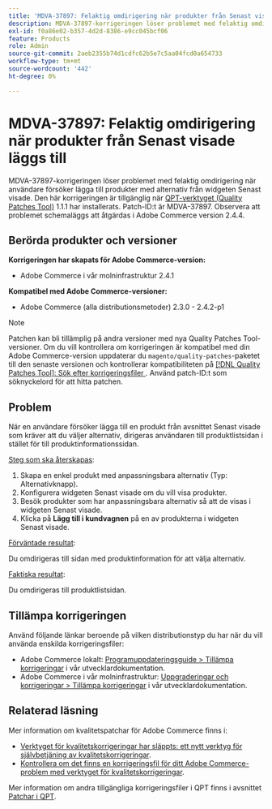 ```yaml
---
title: 'MDVA-37897: Felaktig omdirigering när produkter från Senast visade läggs till'
description: MDVA-37897-korrigeringen löser problemet med felaktig omdirigering när användare försöker lägga till produkter med alternativ från widgeten Senast visade. Den här korrigeringen är tillgänglig när [QPT-verktyget (Quality Patches Tool)](/help/announcements/adobe-commerce-announcements/magento-quality-patches-released-new-tool-to-self-serve-quality-patches.md) 1.1.1 är installerat. Patch-ID:t är MDVA-37897. Observera att problemet schemaläggs att åtgärdas i Adobe Commerce version 2.4.4.
exl-id: f0a86e02-b357-4d2d-8386-e9cc045bcf06
feature: Products
role: Admin
source-git-commit: 2aeb2355b74d1cdfc62b5e7c5aa04fcd0a654733
workflow-type: tm+mt
source-wordcount: '442'
ht-degree: 0%

---
```


# MDVA-37897: Felaktig omdirigering när produkter från Senast visade läggs till

MDVA-37897-korrigeringen löser problemet med felaktig omdirigering när användare försöker lägga till produkter med alternativ från widgeten Senast visade. Den här korrigeringen är tillgänglig när [QPT-verktyget (Quality Patches Tool)](/help/announcements/adobe-commerce-announcements/magento-quality-patches-released-new-tool-to-self-serve-quality-patches.md) 1.1.1 har installerats. Patch-ID:t är MDVA-37897. Observera att problemet schemaläggs att åtgärdas i Adobe Commerce version 2.4.4.

## Berörda produkter och versioner

**Korrigeringen har skapats för Adobe Commerce-version:**

* Adobe Commerce i vår molninfrastruktur 2.4.1

**Kompatibel med Adobe Commerce-versioner:**

* Adobe Commerce (alla distributionsmetoder) 2.3.0 - 2.4.2-p1

>[!NOTE]
>
>Patchen kan bli tillämplig på andra versioner med nya Quality Patches Tool-versioner. Om du vill kontrollera om korrigeringen är kompatibel med din Adobe Commerce-version uppdaterar du `magento/quality-patches`-paketet till den senaste versionen och kontrollerar kompatibiliteten på [[!DNL Quality Patches Tool]: Sök efter korrigeringsfiler ](https://experienceleague.adobe.com/tools/commerce-quality-patches/index.html?lang=sv-SE). Använd patch-ID:t som söknyckelord för att hitta patchen.

## Problem

När en användare försöker lägga till en produkt från avsnittet Senast visade som kräver att du väljer alternativ, dirigeras användaren till produktlistsidan i stället för till produktinformationssidan.

<u>Steg som ska återskapas</u>:

1. Skapa en enkel produkt med anpassningsbara alternativ (Typ: Alternativknapp).
1. Konfigurera widgeten Senast visade om du vill visa produkter.
1. Besök produkter som har anpassningsbara alternativ så att de visas i widgeten Senast visade.
1. Klicka på **Lägg till i kundvagnen** på en av produkterna i widgeten Senast visade.

<u>Förväntade resultat</u>:

Du omdirigeras till sidan med produktinformation för att välja alternativ.

<u>Faktiska resultat</u>:

Du omdirigeras till produktlistsidan.

## Tillämpa korrigeringen

Använd följande länkar beroende på vilken distributionstyp du har när du vill använda enskilda korrigeringsfiler:

* Adobe Commerce lokalt: [Programuppdateringsguide > Tillämpa korrigeringar](https://experienceleague.adobe.com/sv/docs/commerce-operations/tools/quality-patches-tool/usage) i vår utvecklardokumentation.
* Adobe Commerce i vår molninfrastruktur: [Uppgraderingar och korrigeringar > Tillämpa korrigeringar](https://experienceleague.adobe.com/sv/docs/commerce-cloud-service/user-guide/develop/upgrade/apply-patches) i vår utvecklardokumentation.

## Relaterad läsning

Mer information om kvalitetspatchar för Adobe Commerce finns i:

* [Verktyget för kvalitetskorrigeringar har släppts: ett nytt verktyg för självbetjäning av kvalitetskorrigeringar](/help/announcements/adobe-commerce-announcements/magento-quality-patches-released-new-tool-to-self-serve-quality-patches.md).
* [Kontrollera om det finns en korrigeringsfil för ditt Adobe Commerce-problem med verktyget för kvalitetskorrigeringar](/help/support-tools/patches-available-in-qpt-tool/check-patch-for-magento-issue-with-magento-quality-patches.md).

Mer information om andra tillgängliga korrigeringsfiler i QPT finns i avsnittet [Patchar i QPT](https://support.magento.com/hc/en-us/sections/360010506631-Patches-available-in-QPT-tool-).
